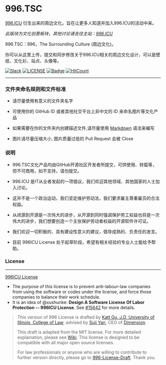 # 996.TSC

[996.ICU](https://github.com/996icu/996.ICU) 衍生出来的周边文化。旨在让更多人知道并加入996.ICU的活动中来。

*此版块为文化创意板块，其他讨论请去往主站：[996.ICU](https://github.com/996icu/996.ICU)*

996.TSC：996，The Surrounding Culture (周边文化)。

你可以从这里上传，提交和同步修改关于996.ICU相关的周边文化设计，可以是壁纸、文化衫、站点、头像等。 

[![Slack](https://img.shields.io/badge/slack-996ICU-%23de335e.svg)](https://join.slack.com/t/996icu/shared_invite/enQtNTc5MTU4MDkxOTA1LTJlYWVmMGQxOWNjZDA2NzdkMzQ3MjkzYmFlYTAxMTczZGQ0NmQ5ZWY5MTVjODQ4MWFkZGRhMmRmY2UwZGUyOTQ)
[![LICENSE](https://img.shields.io/badge/license-NPL%20(The%20996%20Prohibited%20License)-blue.svg)](https://github.com/996icu/996.ICU/blob/master/LICENSE)
[![Badge](https://img.shields.io/badge/link-996.icu-red.svg)](https://996.icu/#/zh_CN)
[![HitCount](http://hits.dwyl.io/996icu/996.ICU.svg)](http://hits.dwyl.io/996icu/996.ICU)

---

### 文件夹命名规则和文件标准

 - 请尽量使用有意义的文件夹名字
 
 - 可使用你的 GitHub ID 或者其他社交平台上非中文的 ID 来命名图片等文化产品
 
 - 如果需要在你的文件夹内创建描述文件,请尽量使用 [Markdown](https://en.wikipedia.org/wiki/Markdown) 语法来编写
 
 - 图片请尽量压缩大小, 图片质量过低的 Pull Request 会被 Close

### 说明

 - 996.TSC文化产品均由GitHub开源社区开发者所提交，可供使用、转载等，但不可商用，如不支持，请勿提交。

 - 996.ICU 是IT从业者发起的一项倡议，我们欢迎其他领域、其他国家的人士加入讨论。

 - 这并不是一个政治运动，我们坚定维护劳动法，我们要求雇主尊重雇员的合法权益。

 - 从闭源到开源是一次伟大的进步，从开源到同时强调保护劳工权益也将是一次伟大的进步，我们想要创造一个主张保护劳动者权益的开源软件许可证。

 - 我们欢迎一切积极的、具有建设性意义的建议，倡导成熟的、负责任的发言。

 - 目前 996ICU License 处于起草阶段，希望有相关经验的专业人士能给予帮助。

### License
---
[996ICU License](LICENSE)  

 - The purpose of this license is to prevent anti-labour-law companies from using the software or codes under the license, and force those companies to balance their work schedule.
 - It is an idea of @xushunke: **Design A Software License Of Labor Protection -- 996ICU License**. See [#15642](https://github.com/996icu/996.ICU/pull/15642) for more details.  
> This version of 996 License is drafted by [Katt Gu, J.D, University of Illinois, College of Law](https://scholar.google.com.sg/citations?user=PTcpQwcAAAAJ&hl=en&oi=ao); advised by [Suji Yan](https://www.linkedin.com/in/tedkoyan/), CEO of [Dimension](https://www.dimension.im).
> 
> This draft is adapted from the MIT license. For more detailed explaination, please see [Wiki](https://github.com/kattgu7/996-License-Draft/wiki). This license is designed to be compatible with all major open source licenses.
> 
> For law professionals or anyone who are willing to contribute to further version directly, please go to [996-License-Draft](https://github.com/kattgu7/996-License-Draft). Thank you.
